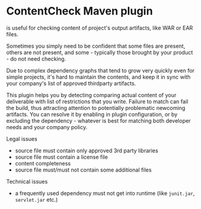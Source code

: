 # ContentCheck Maven plugin

 is useful for checking content of project's output artifacts, like WAR or EAR files.
 
Sometimes you simply need to be confident that some files are present, others are not present, and some - typically 
those brought by your product - do not need checking.

Due to complex dependency graphs that tend to grow very quickly even for simple projects, it's hard to maintain 
the contents, and keep it in sync with your company's list of approved thirdparty artifacts.

This plugin helps you by detecting comparing actual content of your deliverable with list of restrictions that you write.
Failure to match can fail the build, thus attracting attention to potentially problematic newcoming artifacts.
You can resolve it by enabling in plugin configuration, or by excluding the dependency - whatever is best for matching 
both developer needs and your company policy.

Legal issues

* source file must contain only approved 3rd party libraries
* source file must contain a license file
* content completeness
* source file must/must not contain some additional files

Technical issues

* a frequently used dependency must not get into runtime (like `junit.jar`, `servlet.jar` etc.)
